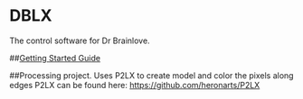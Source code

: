 # DBLX
The control software for Dr Brainlove.

##[Getting Started Guide](https://docs.google.com/document/d/18d5SU2r_8FKYEVFae_0DPVjqmHLNQnuAChl41CwmQTM/edit?usp=sharing)

##Processing project. 
Uses P2LX to create model and color the pixels along edges
P2LX can be found here: https://github.com/heronarts/P2LX
